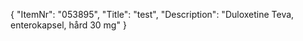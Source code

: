 {
  "ItemNr": "053895",
  "Title": "test",
  "Description": "Duloxetine Teva, enterokapsel, hård 30 mg"
}